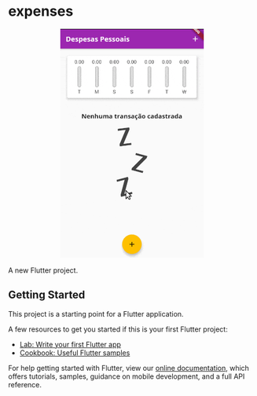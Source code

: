 # expenses
 
<div align="center">
  <img src="https://github.com/GersonDantas/Curso_flutter_cod3r/blob/master/expenses/assets/animation/expenses.gif" alt="project rinning" title="expenses" />
</div>

A new Flutter project.

## Getting Started

This project is a starting point for a Flutter application.

A few resources to get you started if this is your first Flutter project:

- [Lab: Write your first Flutter app](https://flutter.dev/docs/get-started/codelab)
- [Cookbook: Useful Flutter samples](https://flutter.dev/docs/cookbook)

For help getting started with Flutter, view our
[online documentation](https://flutter.dev/docs), which offers tutorials,
samples, guidance on mobile development, and a full API reference.
